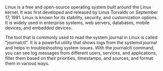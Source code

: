 Linux is a free and open-source operating system built around the Linux kernel. It was first developed and released by Linus Torvalds on September 17, 1991. Linux is known for its stability, security, and customization options. It is widely used in enterprise systems, web servers, databases, mobile devices, and embedded devices.

The tool that is commonly used to read the system journal in Linux is called "journalctl". It is a powerful utility that shows logs from the systemd journal and helps in troubleshooting system issues. With the journalctl command, you can see log messages from different users, services, and applications, filter them based on their priorities, timestamps, and sources, and format them in various ways.
